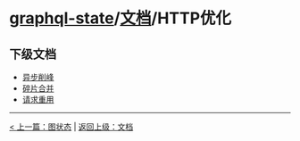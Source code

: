 # [graphql-state](https://github.com/babyfish-ct/graphql-state)/[文档](../README_zh_CN.md)/HTTP优化

## 下级文档
- [异步削峰](./peak-clipping_zh_CN.md)
- [碎片合并](./merge-fragment_zh_CN.md)
- [请求重用](./reuse-request_zh_CN.md)

--------------
[< 上一篇：图状态](../graph-state/README_zh_CN.md) | [返回上级：文档](../README_zh_CN.md)
